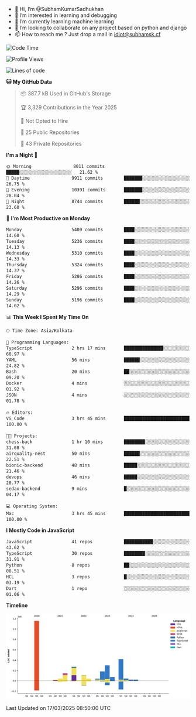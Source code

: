 - 👋 Hi, I’m @SubhamKumarSadhukhan
- 👀 I’m interested in learning and debugging
- 🌱 I’m currently learning machine learning
- 💞️ I’m looking to collaborate on any project based on python and django
- 📫 How to reach me ?
      Just drop a mail in idiot@subhamsk.cf

<!---
SubhamKumarSadhukhan/SubhamKumarSadhukhan is a ✨ special ✨ repository because its `README.md` (this file) appears on your GitHub profile.
You can click the Preview link to take a look at your changes.
--->


<!--START_SECTION:waka-->
![Code Time](http://img.shields.io/badge/Code%20Time-2%2C782%20hrs%2028%20mins-blue)

![Profile Views](http://img.shields.io/badge/Profile%20Views-3-blue)

![Lines of code](https://img.shields.io/badge/From%20Hello%20World%20I%27ve%20Written-2.8%20million%20lines%20of%20code-blue)

**🐱 My GitHub Data** 

> 📦 387.7 kB Used in GitHub's Storage 
 > 
> 🏆 3,329 Contributions in the Year 2025
 > 
> 🚫 Not Opted to Hire
 > 
> 📜 25 Public Repositories 
 > 
> 🔑 43 Private Repositories 
 > 
**I'm a Night 🦉** 

```text
🌞 Morning                8011 commits        █████░░░░░░░░░░░░░░░░░░░░   21.62 % 
🌆 Daytime                9911 commits        ███████░░░░░░░░░░░░░░░░░░   26.75 % 
🌃 Evening                10391 commits       ███████░░░░░░░░░░░░░░░░░░   28.04 % 
🌙 Night                  8744 commits        ██████░░░░░░░░░░░░░░░░░░░   23.60 % 
```
📅 **I'm Most Productive on Monday** 

```text
Monday                   5409 commits        ████░░░░░░░░░░░░░░░░░░░░░   14.60 % 
Tuesday                  5236 commits        ████░░░░░░░░░░░░░░░░░░░░░   14.13 % 
Wednesday                5310 commits        ████░░░░░░░░░░░░░░░░░░░░░   14.33 % 
Thursday                 5324 commits        ████░░░░░░░░░░░░░░░░░░░░░   14.37 % 
Friday                   5286 commits        ████░░░░░░░░░░░░░░░░░░░░░   14.26 % 
Saturday                 5296 commits        ████░░░░░░░░░░░░░░░░░░░░░   14.29 % 
Sunday                   5196 commits        ████░░░░░░░░░░░░░░░░░░░░░   14.02 % 
```


📊 **This Week I Spent My Time On** 

```text
🕑︎ Time Zone: Asia/Kolkata

💬 Programming Languages: 
TypeScript               2 hrs 17 mins       ███████████████░░░░░░░░░░   60.97 % 
YAML                     56 mins             ██████░░░░░░░░░░░░░░░░░░░   24.82 % 
Bash                     20 mins             ██░░░░░░░░░░░░░░░░░░░░░░░   09.20 % 
Docker                   4 mins              ░░░░░░░░░░░░░░░░░░░░░░░░░   01.92 % 
JSON                     4 mins              ░░░░░░░░░░░░░░░░░░░░░░░░░   01.78 % 

🔥 Editors: 
VS Code                  3 hrs 45 mins       █████████████████████████   100.00 % 

🐱‍💻 Projects: 
chess-back               1 hr 10 mins        ████████░░░░░░░░░░░░░░░░░   31.08 % 
airquality-nest          50 mins             ██████░░░░░░░░░░░░░░░░░░░   22.51 % 
bionic-backend           48 mins             █████░░░░░░░░░░░░░░░░░░░░   21.46 % 
devops                   46 mins             █████░░░░░░░░░░░░░░░░░░░░   20.77 % 
sedax-backend            9 mins              █░░░░░░░░░░░░░░░░░░░░░░░░   04.17 % 

💻 Operating System: 
Mac                      3 hrs 45 mins       █████████████████████████   100.00 % 
```

**I Mostly Code in JavaScript** 

```text
JavaScript               41 repos            ███████████░░░░░░░░░░░░░░   43.62 % 
TypeScript               30 repos            ████████░░░░░░░░░░░░░░░░░   31.91 % 
Python                   8 repos             ██░░░░░░░░░░░░░░░░░░░░░░░   08.51 % 
HCL                      3 repos             █░░░░░░░░░░░░░░░░░░░░░░░░   03.19 % 
Dart                     1 repo              ░░░░░░░░░░░░░░░░░░░░░░░░░   01.06 % 
```



**Timeline**

![Lines of Code chart](https://raw.githubusercontent.com/SubhamKumarSadhukhan/SubhamKumarSadhukhan/main/assets/bar_graph.png)


 Last Updated on 17/03/2025 08:50:00 UTC
<!--END_SECTION:waka-->
